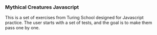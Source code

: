 ### Mythical Creatures Javascript

This is a set of exercises from Turing School designed for Javascript practice.
The user starts with a set of tests, and the goal is to make them pass one by one.

